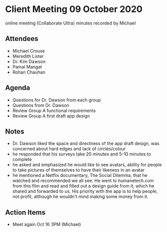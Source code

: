 # Client Meeting 09 October 2020
online meeting (Collaborate Ultra)
minutes recorded by Michael


## Attendees
 - Michael Crouse
 - Meredith Lister
 - Dr. Kim Dawson
 - Pamal Mangat
 - Rohan Chauhan

## Agenda
* Questions for Dr. Dawson from each group
* Questions from Dr. Dawson
* Review Group A functional requirements
* Review Group A first draft app design

## Notes
* Dr. Dawson liked the space and directness of the app draft design, was concerned about hard edges and lack of circles/colour
* he responded that his surveys take 20 minutes and 5-10 minutes to complete
* he asked and emphasized he would like to see avatars, ability for people to take pictures of themselves to have their likeness in an avatar
* he mentioned a Netflix documentary, The Social Dilemma, that he watched and recommended we all see. He went to humanetech.com from this film and read and filled out a design guide from it, which he shared and forwarded to us. His priority with the app is to help people, not profit, although he wouldn't mind making some money from it.


## Action Items 
* Meet again Oct 16 3PM (Michael)

